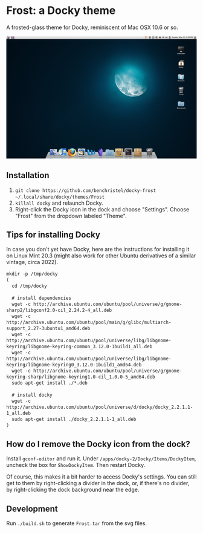 # Frost: a Docky theme

A frosted-glass theme for Docky, reminiscent of Mac OSX 10.6 or so.

![screenshot](screenshot.png)

## Installation

1. `git clone https://github.com/benchristel/docky-frost ~/.local/share/docky/themes/Frost`
2. `killall docky` and relaunch Docky.
3. Right-click the Docky icon in the dock and choose "Settings". Choose "Frost" from the dropdown labeled "Theme".

## Tips for installing Docky

In case you don't yet have Docky, here are the instructions for installing it
on Linux Mint 20.3 (might also work for other Ubuntu derivatives of a similar
vintage, circa 2022).

```
mkdir -p /tmp/docky
(
  cd /tmp/docky

  # install dependencies
  wget -c http://archive.ubuntu.com/ubuntu/pool/universe/g/gnome-sharp2/libgconf2.0-cil_2.24.2-4_all.deb
  wget -c http://archive.ubuntu.com/ubuntu/pool/main/g/glibc/multiarch-support_2.27-3ubuntu1_amd64.deb
  wget -c http://archive.ubuntu.com/ubuntu/pool/universe/libg/libgnome-keyring/libgnome-keyring-common_3.12.0-1build1_all.deb
  wget -c http://archive.ubuntu.com/ubuntu/pool/universe/libg/libgnome-keyring/libgnome-keyring0_3.12.0-1build1_amd64.deb
  wget -c http://archive.ubuntu.com/ubuntu/pool/universe/g/gnome-keyring-sharp/libgnome-keyring1.0-cil_1.0.0-5_amd64.deb
  sudo apt-get install ./*.deb

  # install docky
  wget -c http://archive.ubuntu.com/ubuntu/pool/universe/d/docky/docky_2.2.1.1-1_all.deb
  sudo apt-get install ./docky_2.2.1.1-1_all.deb
)
```

## How do I remove the Docky icon from the dock?

Install `gconf-editor` and run it. Under `/apps/docky-2/Docky/Items/DockyItem`,
uncheck the box for `ShowDockyItem`. Then restart Docky.

Of course, this makes it a bit harder to access Docky's settings. You can still
get to them by right-clicking a divider in the dock, or, if there's no divider,
by right-clicking the dock background near the edge.

## Development

Run `./build.sh` to generate `Frost.tar` from the svg files.
